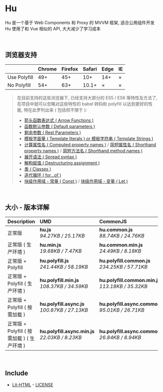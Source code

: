 # Hu
Hu 是一个基于 Web Components 和 Proxy 的 MVVM 框架, 适合公用组件开发<br>
Hu 使用了和 Vue 相似的 API, 大大减少了学习成本

<br>

## 浏览器支持

|              | Chrome | Firefox | Safari | Edge | IE |
| :-           | :-     | :-      | :-     | :-   | :- |
| Use Polyfill | 49+    | 45+     | 10+    | 14+  | ×  |
| No Polyfill  | 54+    | 63+     | 10.1+  | ×    | ×  |

> 在目前支持的这些浏览器下, 已经支持大部分的 ES5 / ES6 等特性及方法了,<br>
> 在项目中就可以忽略对这些特性的 babel 转码和 polyfill 以达到更好的性能, 特在此罗列出来 ( 包括但不限于 ): <br>
  > - [箭头函数表达式 ( Arrow Functions )](https://developer.mozilla.org/zh-CN/docs/Web/JavaScript/Reference/Functions/Arrow_functions)
  > - [函数默认参数 ( Default parameters )](https://developer.mozilla.org/zh-CN/docs/Web/JavaScript/Reference/Functions/Default_parameters)
  > - [剩余参数 ( Rest Parameters )](https://developer.mozilla.org/zh-CN/docs/Web/JavaScript/Reference/Functions/Rest_parameters)
  > - [模板字面量 ( Template literals ) or 模板字符串 ( Template Strings )](https://developer.mozilla.org/zh-CN/docs/Web/JavaScript/Reference/template_strings)
  > - [计算属性名 ( Computed property names )](https://developer.mozilla.org/zh-CN/docs/Web/JavaScript/Reference/Operators/Object_initializer#计算属性名) / [简短属性名 ( Shorthand property names )](https://developer.mozilla.org/zh-CN/docs/Web/JavaScript/Reference/Operators/Object_initializer#属性定义) / [简短方法名 ( Shorthand method names )](https://developer.mozilla.org/zh-CN/docs/Web/JavaScript/Reference/Operators/Object_initializer#方法定义)
  > - [展开语法 ( Spread syntax )](https://developer.mozilla.org/zh-CN/docs/Web/JavaScript/Reference/Operators/Spread_syntax)
  > - [解构赋值 ( Destructuring assignment )](https://developer.mozilla.org/zh-CN/docs/Web/JavaScript/Reference/Operators/Destructuring_assignment)
  > - [类 ( Classes )](https://developer.mozilla.org/zh-CN/docs/Web/JavaScript/Reference/Classes)
  > - [迭代循环 ( for...of )](https://developer.mozilla.org/zh-CN/docs/Web/JavaScript/Reference/Statements/for...of)
  > - [块级作用域 - 常量 ( Const )](https://developer.mozilla.org/zh-CN/docs/Web/JavaScript/Reference/Statements/const) / [块级作用域 - 变量 ( Let )](https://developer.mozilla.org/zh-CN/docs/Web/JavaScript/Reference/Statements/let)

<br>

## 大小 - 版本详解
| Description | UMD | CommonJS | ES Module |
| :- | :- | :- | :- |
| 正常版 | **hu.js**<br>*94.27KB / 25.17KB* | **hu.common.js**<br>*88.74KB / 24.76KB* | **hu.esm.js**<br>*88.72KB / 24.75KB* |
| 正常版 ( 生产环境 ) | **hu.min.js**<br>*19.68KB / 7.47KB* | **hu.common.min.js**<br>*24.49KB / 8.18KB* | **hu.esm.min.js**<br>*19.51KB / 7.40KB* |
| 正常版 + Polyfill | **hu.polyfill.js**<br>*241.44KB / 58.19KB* | **hu.polyfill.common.js**<br>*234.25KB / 57.71KB* | **hu.polyfill.esm.js**<br>*234.24KB / 57.70KB* |
| 正常版 + Polyfill ( 生产环境 ) | **hu.polyfill.min.js**<br>*108.37KB / 34.59KB* | **hu.polyfill.common.min.js**<br>*113.18KB / 35.32KB* | **hu.polyfill.esm.min.js**<br>*108.20KB / 34.53KB* |
| 正常版 + Polyfill ( 按需加载 ) | **hu.polyfill.async.js**<br>*100.87KB / 27.13KB* | **hu.polyfill.async.common.js**<br>*95.01KB / 26.71KB* | **hu.polyfill.async.esm.js**<br>*94.99KB / 26.69KB* |
| 正常版 + Polyfill ( 按需加载 ) ( 生产环境 ) | **hu.polyfill.async.min.js**<br>*22.03KB / 8.23KB* | **hu.polyfill.async.common.min.js**<br>*26.84KB / 8.94KB* | **hu.polyfill.async.esm.min.js**<br>*21.86KB / 8.16KB* |

<br>

## Include
  - [Lit-HTML](https://github.com/Polymer/lit-html) \- [LICENSE](https://github.com/Polymer/lit-html/blob/master/LICENSE)